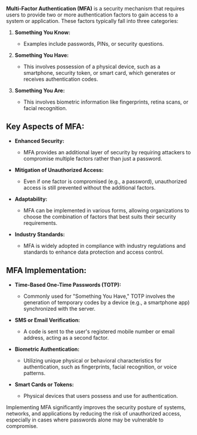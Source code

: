 **Multi-Factor Authentication (MFA)** is a security mechanism that requires users to provide two or more authentication factors to gain access to a system or application. These factors typically fall into three categories:

1. **Something You Know:**
   - Examples include passwords, PINs, or security questions.

2. **Something You Have:**
   - This involves possession of a physical device, such as a smartphone, security token, or smart card, which generates or receives authentication codes.

3. **Something You Are:**
   - This involves biometric information like fingerprints, retina scans, or facial recognition.

## Key Aspects of MFA:

- **Enhanced Security:**
  - MFA provides an additional layer of security by requiring attackers to compromise multiple factors rather than just a password.

- **Mitigation of Unauthorized Access:**
  - Even if one factor is compromised (e.g., a password), unauthorized access is still prevented without the additional factors.

- **Adaptability:**
  - MFA can be implemented in various forms, allowing organizations to choose the combination of factors that best suits their security requirements.

- **Industry Standards:**
  - MFA is widely adopted in compliance with industry regulations and standards to enhance data protection and access control.

## MFA Implementation:

- **Time-Based One-Time Passwords (TOTP):**
  - Commonly used for "Something You Have," TOTP involves the generation of temporary codes by a device (e.g., a smartphone app) synchronized with the server.

- **SMS or Email Verification:**
  - A code is sent to the user's registered mobile number or email address, acting as a second factor.

- **Biometric Authentication:**
  - Utilizing unique physical or behavioral characteristics for authentication, such as fingerprints, facial recognition, or voice patterns.

- **Smart Cards or Tokens:**
  - Physical devices that users possess and use for authentication.

Implementing MFA significantly improves the security posture of systems, networks, and applications by reducing the risk of unauthorized access, especially in cases where passwords alone may be vulnerable to compromise.
